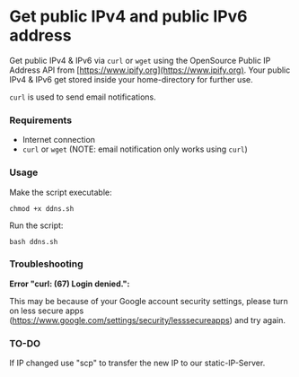 # Get public IPv4 and public IPv6 address

Get public IPv4 & IPv6 via `curl` or `wget` using the OpenSource Public IP Address API from [https://www.ipify.org](https://www.ipify.org).
Your public IPv4 & IPv6 get stored inside your home-directory for further use.

`curl` is used to send email notifications.


### Requirements

- Internet connection
- `curl` or `wget` (NOTE: email notification only works using `curl`)


### Usage

Make the script executable:

`chmod +x ddns.sh`

Run the script:

`bash ddns.sh`


### Troubleshooting

**Error "curl: (67) Login denied.":**

This may be because of your Google account security settings,
please turn on less secure apps (https://www.google.com/settings/security/lesssecureapps) and try again.


### TO-DO

If IP changed use "scp" to transfer the new IP to our static-IP-Server.
